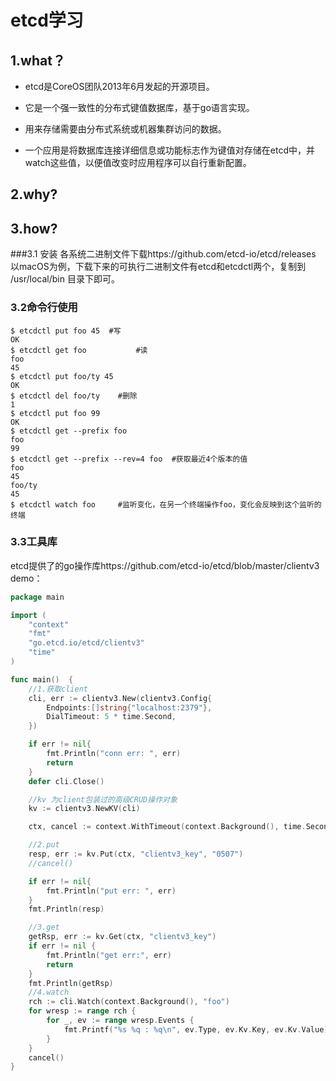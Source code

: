# etcd学习

## 1.what？

- etcd是CoreOS团队2013年6月发起的开源项目。

- 它是一个强一致性的分布式键值数据库，基于go语言实现。

- 用来存储需要由分布式系统或机器集群访问的数据。

- 一个应用是将数据库连接详细信息或功能标志作为键值对存储在etcd中，并watch这些值，以便值改变时应用程序可以自行重新配置。

## 2.why?

## 3.how?

###3.1 安装
各系统二进制文件下载https://github.com/etcd-io/etcd/releases
以macOS为例，下载下来的可执行二进制文件有etcd和etcdctl两个，复制到 /usr/local/bin 目录下即可。

### 3.2命令行使用
```shell
$ etcdctl put foo 45  #写
OK
$ etcdctl get foo			#读
foo
45
$ etcdctl put foo/ty 45
OK
$ etcdctl del foo/ty 	#删除
1
$ etcdctl put foo 99
OK
$ etcdctl get --prefix foo 
foo
99
$ etcdctl get --prefix --rev=4 foo  #获取最近4个版本的值
foo
45
foo/ty
45
$ etcdctl watch foo 	#监听变化，在另一个终端操作foo，变化会反映到这个监听的终端
```

### 3.3工具库
etcd提供了的go操作库https://github.com/etcd-io/etcd/blob/master/clientv3
demo：

```go
package main

import (
	"context"
	"fmt"
	"go.etcd.io/etcd/clientv3"
	"time"
)

func main()  {
	//1.获取client
	cli, err := clientv3.New(clientv3.Config{
		Endpoints:[]string{"localhost:2379"},
		DialTimeout: 5 * time.Second,
	})

	if err != nil{
		fmt.Println("conn err: ", err)
		return
	}
	defer cli.Close()

	//kv 为client包装过的高级CRUD操作对象
	kv := clientv3.NewKV(cli)

	ctx, cancel := context.WithTimeout(context.Background(), time.Second * 5)

	//2.put
	resp, err := kv.Put(ctx, "clientv3_key", "0507")
	//cancel()

	if err != nil{
		fmt.Println("put err: ", err)
	}
	fmt.Println(resp)

	//3.get
	getRsp, err := kv.Get(ctx, "clientv3_key")
	if err != nil {
		fmt.Println("get err:", err)
		return
	}
	fmt.Println(getRsp)
	//4.watch
	rch := cli.Watch(context.Background(), "foo")
	for wresp := range rch {
		for _, ev := range wresp.Events {
			fmt.Printf("%s %q : %q\n", ev.Type, ev.Kv.Key, ev.Kv.Value)
		}
	}
	cancel()
}
```